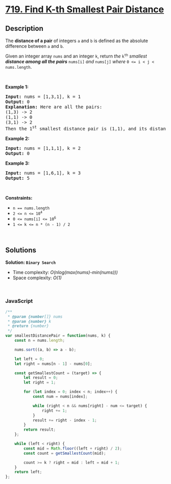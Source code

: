 # [719. Find K-th Smallest Pair Distance](https://leetcode.com/problems/find-k-th-smallest-pair-distance)

## Description

<div class="elfjS" data-track-load="description_content"><p>The <strong>distance of a pair</strong> of integers <code>a</code> and <code>b</code> is defined as the absolute difference between <code>a</code> and <code>b</code>.</p>

<p>Given an integer array <code>nums</code> and an integer <code>k</code>, return <em>the</em> <code>k<sup>th</sup></code> <em>smallest <strong>distance among all the pairs</strong></em> <code>nums[i]</code> <em>and</em> <code>nums[j]</code> <em>where</em> <code>0 &lt;= i &lt; j &lt; nums.length</code>.</p>

<p>&nbsp;</p>
<p><strong class="example">Example 1:</strong></p>

<pre><strong>Input:</strong> nums = [1,3,1], k = 1
<strong>Output:</strong> 0
<strong>Explanation:</strong> Here are all the pairs:
(1,3) -&gt; 2
(1,1) -&gt; 0
(3,1) -&gt; 2
Then the 1<sup>st</sup> smallest distance pair is (1,1), and its distance is 0.
</pre>

<p><strong class="example">Example 2:</strong></p>

<pre><strong>Input:</strong> nums = [1,1,1], k = 2
<strong>Output:</strong> 0
</pre>

<p><strong class="example">Example 3:</strong></p>

<pre><strong>Input:</strong> nums = [1,6,1], k = 3
<strong>Output:</strong> 5
</pre>

<p>&nbsp;</p>
<p><strong>Constraints:</strong></p>

<ul>
	<li><code>n == nums.length</code></li>
	<li><code>2 &lt;= n &lt;= 10<sup>4</sup></code></li>
	<li><code>0 &lt;= nums[i] &lt;= 10<sup>6</sup></code></li>
	<li><code>1 &lt;= k &lt;= n * (n - 1) / 2</code></li>
</ul>
</div>

<p>&nbsp;</p>

## Solutions

**Solution: `Binary Search`**
- Time complexity: <em>O(nlog(max(nums)-min(nums)))</em>
- Space complexity: <em>O(1)</em>

<p>&nbsp;</p>

### **JavaScript**

```js
/**
 * @param {number[]} nums
 * @param {number} k
 * @return {number}
 */
var smallestDistancePair = function(nums, k) {
    const n = nums.length;

    nums.sort((a, b) => a - b);

    let left = 0;
    let right = nums[n - 1] - nums[0];

    const getSmallestCount = (target) => {
        let result = 0;
        let right = 1;

        for (let index = 0; index < n; index++) {
            const num = nums[index];

            while (right < n && nums[right] - num <= target) {
                right += 1;
            }
            result += right - index - 1;
        }
        return result;
    };

    while (left < right) {
        const mid = Math.floor((left + right) / 2);
        const count = getSmallestCount(mid);

        count >= k ? right = mid : left = mid + 1;
    }
    return left;
};
```

